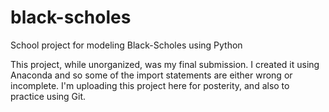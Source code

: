 # black-scholes
School project for modeling Black-Scholes using Python

This project, while unorganized, was my final submission. I created it using Anaconda and so some of the import statements are either wrong or incomplete. I'm uploading this project here for posterity, and also to practice using Git.
